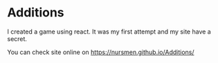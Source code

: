 # Additions
I created a game using react. It was my first attempt and my site have a secret.

You can check site online on https://nursmen.github.io/Additions/
